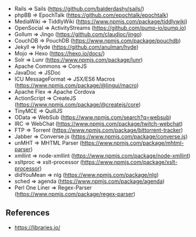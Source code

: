 * Rails => Sails (https://github.com/balderdashy/sails/)
* phpBB => EpochTalk (https://github.com/epochtalk/epochtalk)
* MediaWiki => TiddlyWiki (https://www.npmjs.com/package/tiddlywiki)
* OpenSocial => ActivityStreams (https://github.com/pump-io/pump.io)
* Gollum => Jingo (https://github.com/claudioc/jingo)
* CouchDB => PouchDB (https://www.npmjs.com/package/pouchdb)
* Jekyll => Hyde (https://github.com/anulman/hyde)
* Mojo => Hexo (https://hexo.io/docs/)
* Solr => Lunr (https://www.npmjs.com/package/lunr)
* Apache Commons => CoreJS
* JavaDoc => JSDoc
* ICU MessageFormat => JSX/ES6 Macros (https://www.npmjs.com/package/@lingui/macro)
* Apache Flex => Apache Cordova
* ActionScript => CreateJS (https://www.npmjs.com/package/@createjs/core)
* TinyMCE => QuillJS 
* OData => WebSub (https://www.npmjs.com/search?q=websub)
* IRC => WebChat (https://www.npmjs.com/package/twitch-webchat)
* FTP => Torrent (https://www.npmjs.com/package/bittorrent-tracker)
* Jabber => Converse.js (https://www.npmjs.com/package/converse.js)
* unMHT => MHTML Parser (https://www.npmjs.com/package/mhtml-parser)
* xmllint => node-xmllint (https://www.npmjs.com/package/node-xmllint)
* xsltproc => xslt-processor (https://www.npmjs.com/package/xslt-processor)
* didYouMean => nlg (https://www.npmjs.com/package/nlg)
* sched => agenda (https://www.npmjs.com/package/agenda)
* Perl One Liner => Regex-Parser (https://www.npmjs.com/package/regex-parser)

## References

* https://libraries.io/
